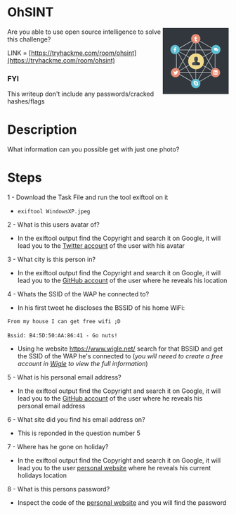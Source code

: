 # OhSINT

<img align="right" src="https://github.com/matthernet/Writeups/blob/main/TryHackMe/Room/images/ohsint1.png" width="150" height="150">

Are you able to use open source intelligence to solve this challenge?

LINK = [https://tryhackme.com/room/ohsint](https://tryhackme.com/room/ohsint)

### FYI
This writeup don't include any passwords/cracked hashes/flags

# Description

What information can you possible get with just one photo?

# Steps

1 - Download the Task File and run the tool exiftool on it
* ```exiftool WindowsXP.jpeg```

2 - What is this users avatar of?
* In the exiftool output find the Copyright and search it on Google, it will lead you to the [Twitter account](https://twitter.com/owoodflint) of the user with his avatar

3 - What city is this person in?
* In the exiftool output find the Copyright and search it on Google, it will lead you to the [GitHub account](https://github.com/OWoodfl1nt/people_finder) of the user where he reveals his location

4 - Whats the SSID of the WAP he connected to?
* In his first tweet he discloses the BSSID of his home WiFi:
```
From my house I can get free wifi ;D

Bssid: B4:5D:50:AA:86:41 - Go nuts!
```
* Using he website https://www.wigle.net/ search for that BSSID and get the SSID of the WAP he's connected to (_you will neeed to create a free account in [Wigle](https://www.wigle.net/) to view the full information_)

5 - What is his personal email address?
* In the exiftool output find the Copyright and search it on Google, it will lead you to the [GitHub account](https://github.com/OWoodfl1nt/people_finder) of the user where he reveals his personal email address

6 - What site did you find his email address on?
* This is reponded in the question number 5

7 - Where has he gone on holiday?
* In the exiftool output find the Copyright and search it on Google, it will lead you to the user [personal website](https://oliverwoodflint.wordpress.com/author/owoodflint/) where he reveals his current holidays location

8 - What is this persons password?
* Inspect the code of the [personal website](https://oliverwoodflint.wordpress.com/author/owoodflint/) and you will find the password
